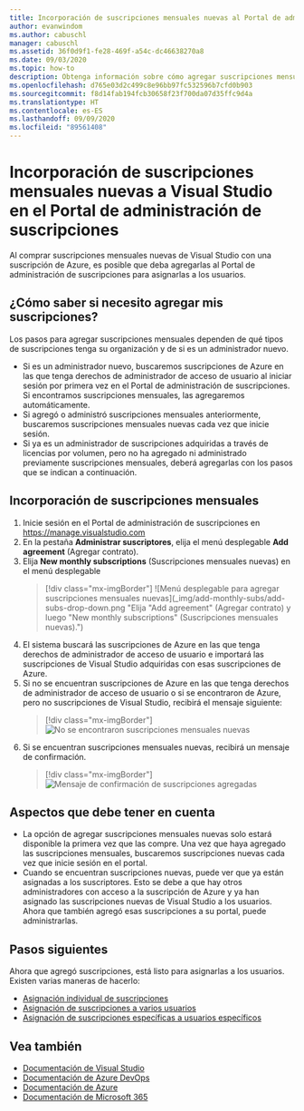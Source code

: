 ```yaml
---
title: Incorporación de suscripciones mensuales nuevas al Portal de administración de suscripciones | Microsoft Docs
author: evanwindom
ms.author: cabuschl
manager: cabuschl
ms.assetid: 36f0d9f1-fe28-469f-a54c-dc46638270a8
ms.date: 09/03/2020
ms.topic: how-to
description: Obtenga información sobre cómo agregar suscripciones mensuales de Visual Studio recién compradas al Portal de administración de suscripciones
ms.openlocfilehash: d765e03d2c499c8e96bb97fc532596b7cfd0b903
ms.sourcegitcommit: f8d14fab194fcb30658f23f700da07d35ffc9d4a
ms.translationtype: HT
ms.contentlocale: es-ES
ms.lasthandoff: 09/09/2020
ms.locfileid: "89561408"
---
```

# <a name="add-new-monthly-visual-studio-subscriptions-to-the-subscriptions-administration-portal"></a>Incorporación de suscripciones mensuales nuevas a Visual Studio en el Portal de administración de suscripciones
Al comprar suscripciones mensuales nuevas de Visual Studio con una suscripción de Azure, es posible que deba agregarlas al Portal de administración de suscripciones para asignarlas a los usuarios.  

## <a name="how-do-i-know-if-i-need-to-add-my-subscriptions"></a>¿Cómo saber si necesito agregar mis suscripciones?
Los pasos para agregar suscripciones mensuales dependen de qué tipos de suscripciones tenga su organización y de si es un administrador nuevo.
- Si es un administrador nuevo, buscaremos suscripciones de Azure en las que tenga derechos de administrador de acceso de usuario al iniciar sesión por primera vez en el Portal de administración de suscripciones.  Si encontramos suscripciones mensuales, las agregaremos automáticamente. 
- Si agregó o administró suscripciones mensuales anteriormente, buscaremos suscripciones mensuales nuevas cada vez que inicie sesión. 
- Si ya es un administrador de suscripciones adquiridas a través de licencias por volumen, pero no ha agregado ni administrado previamente suscripciones mensuales, deberá agregarlas con los pasos que se indican a continuación.

## <a name="how-to-add-monthly-subscriptions"></a>Incorporación de suscripciones mensuales
1. Inicie sesión en el Portal de administración de suscripciones en <https://manage.visualstudio.com>
1. En la pestaña **Administrar suscriptores**, elija el menú desplegable **Add agreement** (Agregar contrato). 
1. Elija **New monthly subscriptions** (Suscripciones mensuales nuevas) en el menú desplegable
   > [!div class="mx-imgBorder"]
   > ![Menú desplegable para agregar suscripciones mensuales nuevas](_img/add-monthly-subs/add-subs-drop-down.png "Elija "Add agreement" (Agregar contrato) y luego "New monthly subscriptions" (Suscripciones mensuales nuevas).")
1. El sistema buscará las suscripciones de Azure en las que tenga derechos de administrador de acceso de usuario e importará las suscripciones de Visual Studio adquiridas con esas suscripciones de Azure.
1. Si no se encuentran suscripciones de Azure en las que tenga derechos de administrador de acceso de usuario o si se encontraron de Azure, pero no suscripciones de Visual Studio, recibirá el mensaje siguiente:
   > [!div class="mx-imgBorder"]
   > ![No se encontraron suscripciones mensuales nuevas](_img/add-monthly-subs/no-subs-found.png "Mensaje de error que indica que no hay ninguna suscripción de Azure ni suscripciones de Visual Studio disponibles.")
1. Si se encuentran suscripciones mensuales nuevas, recibirá un mensaje de confirmación.
   > [!div class="mx-imgBorder"]
   > ![Mensaje de confirmación de suscripciones agregadas](_img/add-monthly-subs/subs-added-confirmation.png "Un mensaje de confirmación mostrará las suscripciones agregadas.")

## <a name="things-to-keep-in-mind"></a>Aspectos que debe tener en cuenta
- La opción de agregar suscripciones mensuales nuevas solo estará disponible la primera vez que las compre.  Una vez que haya agregado las suscripciones mensuales, buscaremos suscripciones nuevas cada vez que inicie sesión en el portal. 
- Cuando se encuentran suscripciones nuevas, puede ver que ya están asignadas a los suscriptores.  Esto se debe a que hay otros administradores con acceso a la suscripción de Azure y ya han asignado las suscripciones nuevas de Visual Studio a los usuarios.  Ahora que también agregó esas suscripciones a su portal, puede administrarlas. 

## <a name="next-steps"></a>Pasos siguientes
Ahora que agregó suscripciones, está listo para asignarlas a los usuarios.  Existen varias maneras de hacerlo:
- [Asignación individual de suscripciones](assign-license.md)
- [Asignación de suscripciones a varios usuarios](assign-license-bulk.md)
- [Asignación de suscripciones específicas a usuarios específicos](assign-guid.md)

## <a name="see-also"></a>Vea también
- [Documentación de Visual Studio](https://docs.microsoft.com/visualstudio/)
- [Documentación de Azure DevOps](https://docs.microsoft.com/azure/devops/)
- [Documentación de Azure](https://docs.microsoft.com/azure/)
- [Documentación de Microsoft 365](https://docs.microsoft.com/microsoft-365/)
